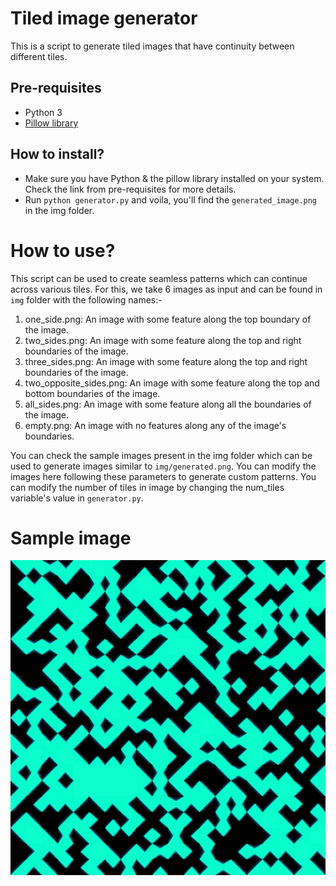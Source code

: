 # Tiled image generator

This is a script to generate tiled images that have continuity between different tiles.

## Pre-requisites
* Python 3
* [Pillow library](https://pillow.readthedocs.io/en/stable/index.html)

## How to install?

* Make sure you have Python & the pillow library installed on your system. Check the link from pre-requisites for more details.
* Run `python generator.py` and voila, you'll find the `generated_image.png` in the img folder.

# How to use?

This script can be used to create seamless patterns which can continue across various tiles.
For this, we take 6 images as input and can be found in `img` folder with the following names:-
1. one_side.png: An image with some feature along the top boundary of the image.
1. two_sides.png: An image with some feature along the top and right boundaries of the image.
1. three_sides.png: An image with some feature along the top and right boundaries of the image.
1. two_opposite_sides.png: An image with some feature along the top and bottom boundaries of the image.
1. all_sides.png: An image with some feature along all the boundaries of the image.
1. empty.png: An image with no features along any of the image's boundaries.

You can check the sample images present in the img folder which can be used to generate images similar to `img/generated.png`. You can modify the images here following these parameters to generate custom patterns.
You can modify the number of tiles in image by changing the num_tiles variable's value in `generator.py`.

# Sample image
![alt text](https://github.com/rishiraj22/pattern-generator/blob/main/img/generated.png?raw=true)
